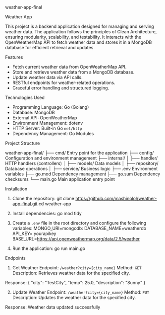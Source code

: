  weather-app-final


 Weather App


This project is a backend application designed for managing and serving weather data. The application follows the principles of Clean Architecture, ensuring modularity, scalability, and testability. It interacts with the OpenWeatherMap API to fetch weather data and stores it in a MongoDB database for efficient retrieval and updates.


 Features


- Fetch current weather data from OpenWeatherMap API.
- Store and retrieve weather data from a MongoDB database.
- Update weather data via API calls.
- RESTful endpoints for weather-related operations.
- Graceful error handling and structured logging.


 Technologies Used


- Programming Language: Go (Golang)
- Database: MongoDB
- External API: OpenWeatherMap
- Environment Management: dotenv
- HTTP Server: Built-in Go `net/http`
- Dependency Management: Go Modules


 Project Structure


weather-app-final/
├── cmd/                 Entry point for the application
├── config/              Configuration and environment management
├── internal/
│   ├── handler/         HTTP handlers (controllers)
│   ├── models/          Data models
│   ├── repository/      Database operations
│   ├── service/         Business logic
├── .env                 Environment variables
├── go.mod               Dependency management
├── go.sum               Dependency checksums
└── main.go              Main application entry point


 Installation


1. Clone the repository:
  git clone https://github.com/mashinolol/weather-app-final.git
  cd weather-app


2. Install dependencies:
  go mod tidy


3. Create a `.env` file in the root directory and configure the following variables:
  MONGO_URI=mongodb:
  DATABASE_NAME=weatherdb
  API_KEY= yourapikey
  BASE_URL=https://api.openweathermap.org/data/2.5/weather


4. Run the application:
  go run main.go


 Endpoints


 1. Get Weather
Endpoint: `/weather?city={city_name}` 
Method: `GET` 
Description: Retrieves weather data for the specified city.


Response:
{
 "city": "TestCity",
 "temp": 25.0,
 "description": "Sunny"
}


 2. Update Weather
Endpoint: `/weather?city={city_name}` 
Method: `PUT` 
Description: Updates the weather data for the specified city.


Response:
Weather data updated successfully



